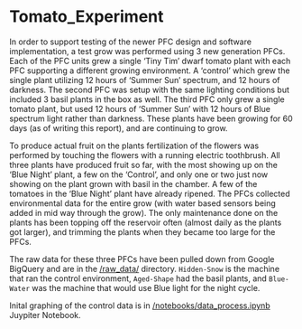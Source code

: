 # Tomato_Experiment

In order to support testing of the newer PFC design and software implementation, a test grow was performed using 3 new generation PFCs. Each of the PFC units grew a single ‘Tiny Tim’ dwarf tomato plant with each PFC supporting a different growing environment. A ‘control’ which grew the single plant utilizing 12 hours of ‘Summer Sun’ spectrum, and 12 hours of darkness. The second PFC was setup with the same lighting conditions but included 3 basil plants in the box as well. The third PFC only grew a single tomato plant, but used 12 hours of ‘Summer Sun’ with 12 hours of Blue spectrum light rather than darkness. These plants have been growing for 60 days (as of writing this report), and are continuing to grow. 

To produce actual fruit on the plants fertilization of the flowers was performed by touching the flowers with a running electric toothbrush. All three plants have produced fruit so far, with the most showing up on the ‘Blue Night’ plant, a few on the ‘Control’, and only  one or two just now showing on the plant grown with basil in the chamber. A few of the tomatoes in the ‘Blue Night’ plant have already ripened. The PFCs collected environmental data for the entire grow (with water based sensors being added in mid way through the grow). The only maintenance done on the plants has been topping off the reservoir often (almost daily as the plants got larger), and trimming the plants when they became too large for the PFCs. 

The raw data for these three PFCs have been pulled down from Google BigQuery and are in the [/raw_data/](/raw_data/) directory.
`Hidden-Snow` is the machine that ran the control environment, `Aged-Shape` had the basil plants, and `Blue-Water` was the machine that would use Blue light for the night cycle.

Inital graphing of the control data is in [/notebooks/data_process.ipynb](/notebooks/data_process.ipynb) Juypiter Notebook.
